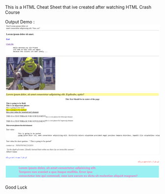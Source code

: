 This is a HTML Cheat Sheet that ive created after watching HTML Crash Course

Output Demo :
![1](6.PNG)
![2](7.PNG)
![3](8.PNG)

Good Luck
